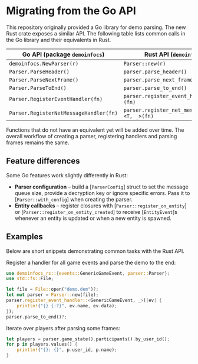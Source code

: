 # Migrating from the Go API

This repository originally provided a Go library for demo parsing. The new Rust crate exposes a similar API. The following table lists common calls in the Go library and their equivalents in Rust.

| Go API (package `demoinfocs`) | Rust API (`demoinfocs_rs`) |
| ----------------------------- | -------------------------- |
| `demoinfocs.NewParser(r)` | `Parser::new(r)` |
| `Parser.ParseHeader()` | `parser.parse_header()` |
| `Parser.ParseNextFrame()` | `parser.parse_next_frame()` |
| `Parser.ParseToEnd()` | `parser.parse_to_end()` |
| `Parser.RegisterEventHandler(fn)` | `parser.register_event_handler::<T, _>(fn)` |
| `Parser.RegisterNetMessageHandler(fn)` | `parser.register_net_message_handler::<T, _>(fn)` |

Functions that do not have an equivalent yet will be added over time. The overall workflow of creating a parser, registering handlers and parsing frames remains the same.

## Feature differences

Some Go features work slightly differently in Rust:

* **Parser configuration** – build a [`ParserConfig`] struct to set the
  message queue size, provide a decryption key or ignore specific errors.
  Pass it to [`Parser::with_config`] when creating the parser.
* **Entity callbacks** – register closures with
  [`Parser::register_on_entity`] or [`Parser::register_on_entity_created`] to
  receive [`EntityEvent`]s whenever an entity is updated or when a new entity is
  spawned.

## Examples

Below are short snippets demonstrating common tasks with the Rust API.

Register a handler for all game events and parse the demo to the end:

```rust
use demoinfocs_rs::{events::GenericGameEvent, parser::Parser};
use std::fs::File;

let file = File::open("demo.dem")?;
let mut parser = Parser::new(file);
parser.register_event_handler::<GenericGameEvent, _>(|ev| {
    println!("{} {:?}", ev.name, ev.data);
});
parser.parse_to_end()?;
```

Iterate over players after parsing some frames:

```rust
let players = parser.game_state().participants().by_user_id();
for p in players.values() {
    println!("{}: {}", p.user_id, p.name);
}
```
